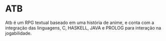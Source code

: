 # ATB
Atb é um RPG textual baseado em uma história de anime, e conta com a integração das linguagens, C, HASKELL, JAVA e PROLOG para interação na jogabilidade.
